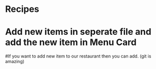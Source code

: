# Recipes
# Add new items in seperate file and add the new item in Menu Card
#If you want to add new item to our restaurant then you can add.
(git is amazing)


